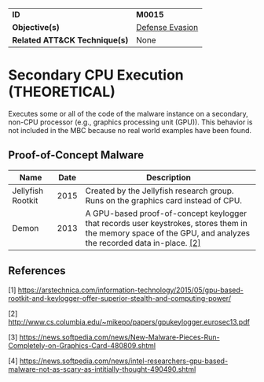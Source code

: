 |||
|---------|------------------------|
|**ID**|**M0015**|
|**Objective(s)**| [Defense Evasion](https://github.com/MAECProject/malware-behaviors/tree/master/defense-evasion)|
|**Related ATT&CK Technique(s)**|None|


Secondary CPU Execution (THEORETICAL)
======================================
Executes some or all of the code of the malware instance on a secondary, non-CPU processor (e.g., graphics processing unit (GPU)). This behavior is not included in the MBC because no real world examples have been found.

Proof-of-Concept Malware
------------------------
|Name|Date|Description|
|-----------------------------|--------|-----------------------------|
|Jellyfish Rootkit|2015| Created by the Jellyfish research group. Runs on the graphics card instead of CPU.|
|Demon|2013| A GPU-based proof-of-concept keylogger that records user keystrokes, stores them in the memory space of the GPU, and analyzes the recorded data in-place. [[2]](#2)|

References
----------
<a name="1">[1]</a> https://arstechnica.com/information-technology/2015/05/gpu-based-rootkit-and-keylogger-offer-superior-stealth-and-computing-power/

<a name="2">[2]</a> http://www.cs.columbia.edu/~mikepo/papers/gpukeylogger.eurosec13.pdf

<a name="3">[3]</a> https://news.softpedia.com/news/New-Malware-Pieces-Run-Completely-on-Graphics-Card-480809.shtml

<a name="4">[4]</a> https://news.softpedia.com/news/intel-researchers-gpu-based-malware-not-as-scary-as-intitially-thought-490490.shtml
